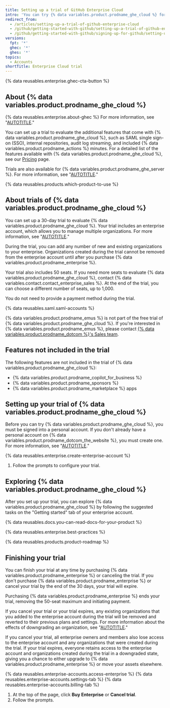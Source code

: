 ```yaml
---
title: Setting up a trial of GitHub Enterprise Cloud
intro: 'You can try {% data variables.product.prodname_ghe_cloud %} for free.'
redirect_from:
  - /articles/setting-up-a-trial-of-github-enterprise-cloud
  - /github/getting-started-with-github/setting-up-a-trial-of-github-enterprise-cloud
  - /github/getting-started-with-github/signing-up-for-github/setting-up-a-trial-of-github-enterprise-cloud
versions:
  fpt: '*'
  ghec: '*'
  ghes: '*'
topics:
  - Accounts
shortTitle: Enterprise Cloud trial
---
```


{% data reusables.enterprise.ghec-cta-button %}


## About {% data variables.product.prodname_ghe_cloud %}

{% data reusables.enterprise.about-ghec %} For more information, see "[AUTOTITLE](/enterprise-cloud@latest/admin/overview/about-github-enterprise-cloud)."

You can set up a trial to evaluate the additional features that come with {% data variables.product.prodname_ghe_cloud %}, such as SAML single sign-on (SSO), internal repositories, audit log streaming, and included {% data variables.product.prodname_actions %} minutes. For a detailed list of the features available with {% data variables.product.prodname_ghe_cloud %}, see our [Pricing](https://github.com/pricing) page.

Trials are also available for {% data variables.product.prodname_ghe_server %}. For more information, see "[AUTOTITLE](/get-started/signing-up-for-github/setting-up-a-trial-of-github-enterprise-server)."

{% data reusables.products.which-product-to-use %}

## About trials of {% data variables.product.prodname_ghe_cloud %}

You can set up a 30-day trial to evaluate {% data variables.product.prodname_ghe_cloud %}. Your trial includes an enterprise account, which allows you to manage multiple organizations. For more information, see "[AUTOTITLE](/enterprise-cloud@latest/get-started/learning-about-github/types-of-github-accounts)."

During the trial, you can add any number of new and existing organizations to your enterprise. Organizations created during the trial cannot be removed from the enterprise account until after you purchase {% data variables.product.prodname_enterprise %}.

Your trial also includes 50 seats. If you need more seats to evaluate {% data variables.product.prodname_ghe_cloud %}, contact {% data variables.contact.contact_enterprise_sales %}. At the end of the trial, you can choose a different number of seats, up to 1,000.

You do not need to provide a payment method during the trial.

{% data reusables.saml.saml-accounts %}

{% data variables.product.prodname_emus %} is not part of the free trial of {% data variables.product.prodname_ghe_cloud %}. If you're interested in {% data variables.product.prodname_emus %}, please contact [{% data variables.product.prodname_dotcom %}'s Sales team](https://enterprise.github.com/contact).

## Features not included in the trial

The following features are not included in the trial of {% data variables.product.prodname_ghe_cloud %}:

- {% data variables.product.prodname_copilot_for_business %}
- {% data variables.product.prodname_sponsors %}
- {% data variables.product.prodname_marketplace %} apps

## Setting up your trial of {% data variables.product.prodname_ghe_cloud %}

Before you can try {% data variables.product.prodname_ghe_cloud %}, you must be signed into a personal account. If you don't already have a personal account on {% data variables.product.prodname_dotcom_the_website %}, you must create one. For more information, see "[AUTOTITLE](/free-pro-team@latest/get-started/signing-up-for-github/signing-up-for-a-new-github-account)."

{% data reusables.enterprise.create-enterprise-account %}
1. Follow the prompts to configure your trial.

## Exploring {% data variables.product.prodname_ghe_cloud %}

After you set up your trial, you can explore {% data variables.product.prodname_ghe_cloud %} by following the suggested tasks on the "Getting started" tab of your enterprise account.

{% data reusables.docs.you-can-read-docs-for-your-product %}

{% data reusables.enterprise.best-practices %}

{% data reusables.products.product-roadmap %}

## Finishing your trial

You can finish your trial at any time by purchasing {% data variables.product.prodname_enterprise %} or canceling the trial. If you don't purchase {% data variables.product.prodname_enterprise %} or cancel your trial by the end of the 30 days, your trial will expire.

Purchasing {% data variables.product.prodname_enterprise %} ends your trial, removing the 50-seat maximum and initiating payment.

If you cancel your trial or your trial expires, any existing organizations that you added to the enterprise account during the trial will be removed and reverted to their previous plans and settings. For more information about the effects of downgrading an organization, see "[AUTOTITLE](/enterprise-cloud@latest/billing/managing-billing-for-your-github-account/downgrading-your-github-subscription#downgrading-your-organizations-subscription)."

If you cancel your trial, all enterprise owners and members also lose access to the enterprise account and any organizations that were created during the trial. If your trial expires, everyone retains access to the enterprise account and organizations created during the trial in a downgraded state, giving you a chance to either upgrade to {% data variables.product.prodname_enterprise %} or move your assets elsewhere.

{% data reusables.enterprise-accounts.access-enterprise %}
{% data reusables.enterprise-accounts.settings-tab %}
{% data reusables.enterprise-accounts.billing-tab %}
1. At the top of the page, click **Buy Enterprise** or **Cancel trial**.
6. Follow the prompts.
